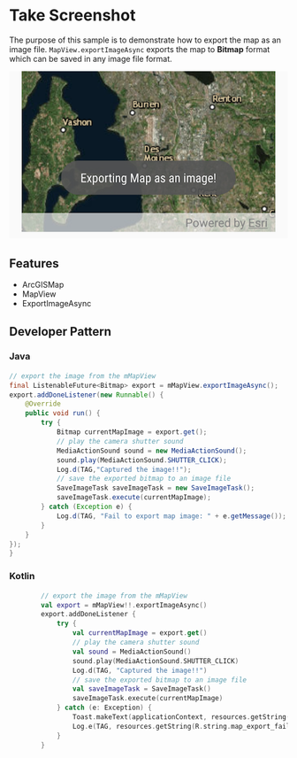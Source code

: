 # Take Screenshot
The purpose of this sample is to demonstrate how to export the map as an image file. `MapView.exportImageAsync` exports the map to **Bitmap** format which can be saved in any image file format.

![Take Screenshot](take-screenshot.png)

## Features
* ArcGISMap
* MapView
* ExportImageAsync

## Developer Pattern

### Java
```java
// export the image from the mMapView
final ListenableFuture<Bitmap> export = mMapView.exportImageAsync();
export.addDoneListener(new Runnable() {
    @Override
    public void run() {
        try {
            Bitmap currentMapImage = export.get();
            // play the camera shutter sound
            MediaActionSound sound = new MediaActionSound();
            sound.play(MediaActionSound.SHUTTER_CLICK);
            Log.d(TAG,"Captured the image!!");
            // save the exported bitmap to an image file
            SaveImageTask saveImageTask = new SaveImageTask();
            saveImageTask.execute(currentMapImage);
        } catch (Exception e) {
            Log.d(TAG, "Fail to export map image: " + e.getMessage());
        }
    }
});
}
```

### Kotlin
```kotlin
        // export the image from the mMapView
        val export = mMapView!!.exportImageAsync()
        export.addDoneListener {
            try {
                val currentMapImage = export.get()
                // play the camera shutter sound
                val sound = MediaActionSound()
                sound.play(MediaActionSound.SHUTTER_CLICK)
                Log.d(TAG, "Captured the image!!")
                // save the exported bitmap to an image file
                val saveImageTask = SaveImageTask()
                saveImageTask.execute(currentMapImage)
            } catch (e: Exception) {
                Toast.makeText(applicationContext, resources.getString(R.string.map_export_failure) + e.message, Toast.LENGTH_SHORT).show()
                Log.e(TAG, resources.getString(R.string.map_export_failure) + e.message)
            }
        }
```